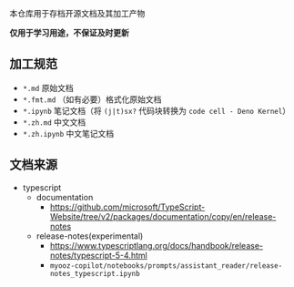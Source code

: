 本仓库用于存档开源文档及其加工产物

**仅用于学习用途，不保证及时更新**

## 加工规范

- `*.md` 原始文档
- `*.fmt.md` （如有必要）格式化原始文档
- `*.ipynb` 笔记文档（将 `(j|t)sx?` 代码块转换为 `code cell - Deno Kernel`）
- `*.zh.md` 中文文档
- `*.zh.ipynb` 中文笔记文档

## 文档来源

- typescript
	- documentation
		- https://github.com/microsoft/TypeScript-Website/tree/v2/packages/documentation/copy/en/release-notes
	- release-notes(experimental)
		- https://www.typescriptlang.org/docs/handbook/release-notes/typescript-5-4.html
		- `myooz-copilot/notebooks/prompts/assistant_reader/release-notes_typescript.ipynb`
